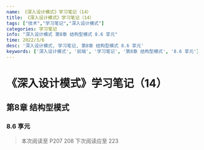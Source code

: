 ```yaml
---
name: 《深入设计模式》学习笔记（14）
title: 《深入设计模式》学习笔记（14）
tags: ["技术","学习笔记","深入设计模式"]
categories: 学习笔记
info: "深入设计模式 第8章 结构型模式 8.6 享元"
time: 2022/3/6
desc: '深入设计模式, 学习笔记, 第8章 结构型模式 8.6 享元'
keywords: ['深入设计模式', '前端', '学习笔记', '第8章 结构型模式', '8.6 享元']
---
```


# 《深入设计模式》学习笔记（14）

## 第8章 结构型模式

### 8.6 享元



> 本次阅读至 P207 208   下次阅读应至 223